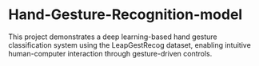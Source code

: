 # Hand-Gesture-Recognition-model
This project demonstrates a deep learning-based hand gesture classification system using the LeapGestRecog dataset, enabling intuitive human-computer interaction through gesture-driven controls.
